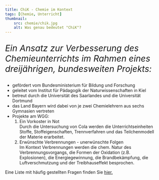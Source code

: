 ```yaml
---
title: ChiK - Chemie im Kontext
tags: [Chemie, Unterricht]
thumbnail: 
    src: chemie/chik.jpg
    alt: Was genau bedeutet "ChiK"?
---
```


<p style="font-size: 200%; font-style: italic">Ein Ansatz zur Verbesserung des Chemieunterrichts im Rahmen eines dreijährigen, bundesweiten Projekts:</p>

<ul>
    <li>gefördert vom Bundesministerium für Bildung und Forschung</li>
    <li>geleitet vom Institut für Pädagogik der Naturwissenschaften in Kiel</li>
    <li>betreut durch die Universität des Saarlandes und die Universität Dortmund</li>
    <li>das Land Bayern wird dabei von je zwei Chemielehrern aus sechs Gymnasien vertreten</li>
    <li>Projekte am WGG:
        <ol>
            <li>
                <span class="fett"> Ein Vorkoster in Not</span><br />
                Durch die Untersuchung von Cola werden die Unterrichtseinheiten Stoffe,
                Stoffeigenschaften, Trennverfahren und das Teilchenmodell der Materie
                erarbeitet.
            </li>
            <li>
                <span class="fett"> Erwünschte Verbrennungen - unerwünschte Folgen</span><br />
                Im Kontext Verbrennungen werden die chem. Natur des
                Verbrennungsvorgangs, die Formen der Oxidation
                (z.B. Explosionen), die Energiegewinnung, die Brandbekämpfung,
                die Luftverschmutzung und der Treibhauseffekt besprochen.
            </li>
        </ol>
    </li>
</ul>

Eine Liste mit häufig gestellten Fragen finden Sie <a href="chikfaq">hier.</a>
